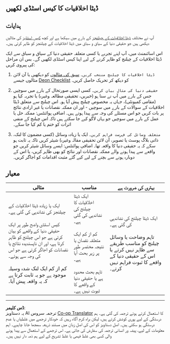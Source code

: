 <!--
CO_OP_TRANSLATOR_METADATA:
{
  "original_hash": "b588c0fc73014f52520c666efc3e0cc3",
  "translation_date": "2025-08-27T08:56:17+00:00",
  "source_file": "1-Introduction/02-ethics/assignment.md",
  "language_code": "ur"
}
-->
## ڈیٹا اخلاقیات کا کیس اسٹڈی لکھیں

## ہدایات

آپ نے مختلف [ڈیٹا اخلاقیات کے چیلنجز](README.md#2-ethics-challenges) کے بارے میں سیکھا ہے اور کچھ [کیس اسٹڈیز](README.md#3-case-studies) کی مثالیں دیکھی ہیں جو حقیقی دنیا کے سیاق و سباق میں ڈیٹا اخلاقیات کے چیلنجز کو ظاہر کرتی ہیں۔

اس اسائنمنٹ میں، آپ اپنے تجربے یا کسی متعلقہ حقیقی دنیا کے سیاق و سباق سے ایک ڈیٹا اخلاقیات کے چیلنج کو ظاہر کرنے کے لیے اپنا کیس اسٹڈی لکھیں گے۔ بس ان مراحل کی پیروی کریں:

1. `ڈیٹا اخلاقیات کا چیلنج منتخب کریں`۔ [سبق کی مثالوں](README.md#2-ethics-challenges) کو دیکھیں یا آن لائن مثالوں جیسے [Deon Checklist](https://deon.drivendata.org/examples/) کو دیکھ کر تحریک حاصل کریں۔

2. `حقیقی دنیا کی مثال بیان کریں`۔ کسی ایسی صورتحال کے بارے میں سوچیں جس کے بارے میں آپ نے سنا ہو (خبریں، تحقیقی مطالعہ وغیرہ) یا تجربہ کیا ہو (مقامی کمیونٹی)، جہاں یہ مخصوص چیلنج پیش آیا ہو۔ اس چیلنج سے متعلق ڈیٹا اخلاقیات کے سوالات کے بارے میں سوچیں - اور ان ممکنہ نقصانات یا غیر ارادی نتائج پر بات کریں جو اس مسئلے کی وجہ سے پیدا ہوتے ہیں۔ اضافی پوائنٹس: ممکنہ حل یا عمل کے بارے میں سوچیں جو یہاں لاگو کیے جا سکتے ہیں تاکہ اس چیلنج کے منفی اثرات کو ختم یا کم کیا جا سکے۔

3. `متعلقہ وسائل کی فہرست فراہم کریں`۔ ایک یا زیادہ وسائل (کسی مضمون کا لنک، ذاتی بلاگ پوسٹ یا تصویر، آن لائن تحقیقی مقالہ وغیرہ) شیئر کریں تاکہ یہ ثابت ہو سکے کہ یہ حقیقی دنیا کا واقعہ تھا۔ اضافی پوائنٹس: ایسے وسائل شیئر کریں جو واقعے سے پیدا ہونے والے ممکنہ نقصانات اور نتائج کو بھی ظاہر کریں، یا اس کے دوبارہ ہونے سے بچنے کے لیے کیے گئے مثبت اقدامات کو اجاگر کریں۔


## معیار

مثالی | مناسب | بہتری کی ضرورت ہے
--- | --- | -- |
ایک یا زیادہ ڈیٹا اخلاقیات کے چیلنجز کی نشاندہی کی گئی ہے۔ <br/> <br/> کیس اسٹڈی واضح طور پر ایک حقیقی دنیا کے واقعے کو بیان کرتی ہے جو اس چیلنج کو ظاہر کرتا ہے، اور ان ناپسندیدہ نتائج یا نقصانات کو اجاگر کرتی ہے جو اس کی وجہ سے ہوئے۔ <br/><br/> کم از کم ایک لنک شدہ وسیلہ موجود ہے جو یہ ثابت کرتا ہے کہ یہ واقعہ پیش آیا۔ | ایک ڈیٹا اخلاقیات کا چیلنج کی نشاندہی کی گئی ہے۔ <br/><br/> کم از کم ایک متعلقہ نقصان یا نتیجہ مختصر طور پر زیر بحث آیا ہے۔ <br/><br/> تاہم بحث محدود ہے یا حقیقی دنیا کے واقعے کا ثبوت نہیں ہے۔ | ایک ڈیٹا چیلنج کی نشاندہی کی گئی ہے۔ <br/><br/> تاہم وضاحت یا وسائل چیلنج کو مناسب طریقے سے ظاہر نہیں کرتے یا اس کے حقیقی دنیا کے واقعے کا ثبوت فراہم نہیں کرتے۔ |

---

**ڈس کلیمر**:  
یہ دستاویز AI ترجمہ سروس [Co-op Translator](https://github.com/Azure/co-op-translator) کا استعمال کرتے ہوئے ترجمہ کی گئی ہے۔ ہم درستگی کے لیے پوری کوشش کرتے ہیں، لیکن براہ کرم آگاہ رہیں کہ خودکار ترجمے میں غلطیاں یا عدم درستگی ہو سکتی ہیں۔ اصل دستاویز کو اس کی اصل زبان میں مستند ذریعہ سمجھا جانا چاہیے۔ اہم معلومات کے لیے، پیشہ ور انسانی ترجمہ کی سفارش کی جاتی ہے۔ اس ترجمے کے استعمال سے پیدا ہونے والی کسی بھی غلط فہمی یا غلط تشریح کے لیے ہم ذمہ دار نہیں ہیں۔